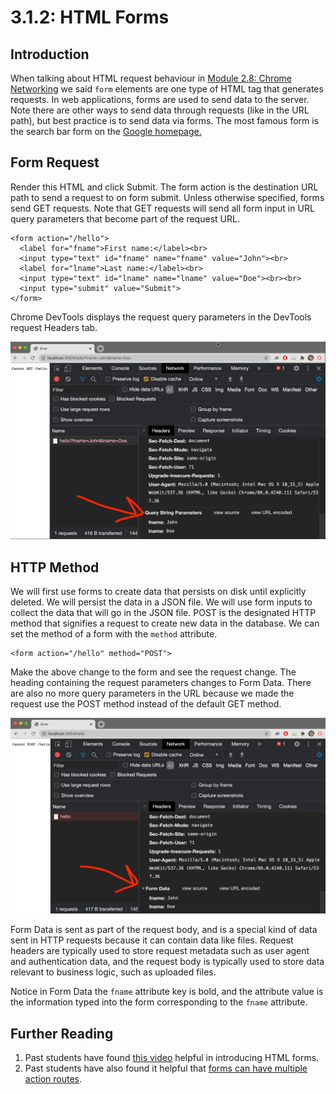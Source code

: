 # 3.1.2: HTML Forms

## Introduction

When talking about HTML request behaviour in [Module 2.8: Chrome Networking](../../2-backend-basics/2.8-chrome-networking.md#html-tag-request-behavior) we said `form` elements are one type of HTML tag that generates requests. In web applications, forms are used to send data to the server. Note there are other ways to send data through requests \(like in the URL path\), but best practice is to send data via forms. The most famous form is the search bar form on the [Google homepage.](https://google.com)

## Form Request

Render this HTML and click Submit. The form action is the destination URL path to send a request to on form submit. Unless otherwise specified, forms send GET requests. Note that GET requests will send all form input in URL query parameters that become part of the request URL.

```markup
<form action="/hello">
  <label for="fname">First name:</label><br>
  <input type="text" id="fname" name="fname" value="John"><br>
  <label for="lname">Last name:</label><br>
  <input type="text" id="lname" name="lname" value="Doe"><br><br>
  <input type="submit" value="Submit">
</form> 
```

Chrome DevTools displays the request query parameters in the DevTools request Headers tab.

![](../../.gitbook/assets/screen-shot-2020-11-12-at-8.27.45-pm.png)

## HTTP Method

We will first use forms to create data that persists on disk until explicitly deleted. We will persist the data in a JSON file. We will use form inputs to collect the data that will go in the JSON file. POST is the designated HTTP method that signifies a request to create new data in the database. We can set the method of a form with the `method` attribute.

```markup
<form action="/hello" method="POST">
```

Make the above change to the form and see the request change. The heading containing the request parameters changes to Form Data. There are also no more query parameters in the URL because we made the request use the POST method instead of the default GET method.

![](../../.gitbook/assets/screen-shot-2020-11-12-at-8.28.43-pm.png)

Form Data is sent as part of the request body, and is a special kind of data sent in HTTP requests because it can contain data like files. Request headers are typically used to store request metadata such as user agent and authentication data, and the request body is typically used to store data relevant to business logic, such as uploaded files.

Notice in Form Data the `fname` attribute key is bold, and the attribute value is the information typed into the form corresponding to the `fname` attribute.

## Further Reading

1. Past students have found [this video](https://www.youtube.com/watch?v=fNcJuPIZ2WE&feature=youtu.be) helpful in introducing HTML forms.
2. Past students have also found it helpful that [forms can have multiple action routes](https://makandracards.com/makandra/54158-html-forms-with-multiple-submit-buttons).

